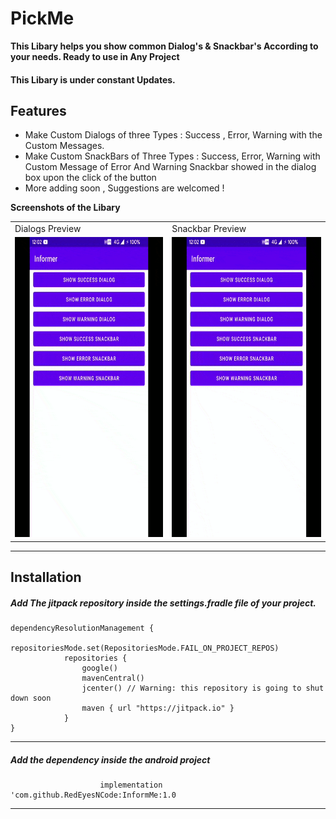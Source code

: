 # PickMe
**This Libary helps you show common Dialog's & Snackbar's According to your needs. Ready to use in Any Project**
#### This Libary is under constant Updates.

## Features
- Make Custom Dialogs of three Types : Success , Error, Warning with the Custom Messages.
-  Make Custom SnackBars of Three Types : Success, Error, Warning with Custom Message of Error And Warning Snackbar showed in the dialog box upon the click of the button
-  More adding soon , Suggestions are welcomed !

**Screenshots of the Libary**

<table>
  <tr>
    <td>Dialogs Preview</td>
     <td>Snackbar Preview</td>
   </tr>
  <tr>
    <td><img src="media/dialogs_informer.gif" width=270 height=480></td>
    <td><img src="media/snackbar_informer.gif" width=270 height=480></td>
  </tr>
 </table>

------------



## Installation

##### Add  The jitpack repository inside the settings.fradle file of your project.



    dependencyResolutionManagement {
                repositoriesMode.set(RepositoriesMode.FAIL_ON_PROJECT_REPOS)
                repositories {
                    google()
                    mavenCentral()
                    jcenter() // Warning: this repository is going to shut down soon
                    maven { url "https://jitpack.io" }
                }
    }

------------


#####  Add the dependency inside the android project
            	        implementation 'com.github.RedEyesNCode:InformMe:1.0

------------

